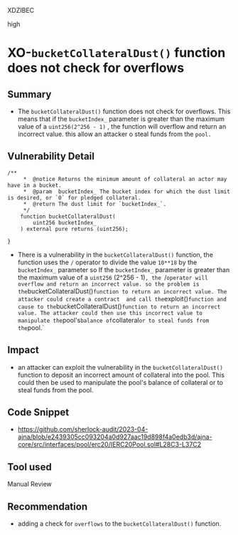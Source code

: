 XDZIBEC

high

# XO-`bucketCollateralDust()` function does not check for overflows

## Summary
- The `bucketCollateralDust()` function does not check for overflows. This means that if the `bucketIndex_` parameter is greater than the maximum value of a `uint256(2^256 - 1)` , the function will overflow and return an incorrect value. this allow an attacker o steal funds from the `pool.`
## Vulnerability Detail
```solidity
/**
     *  @notice Returns the minimum amount of collateral an actor may have in a bucket.
     *  @param  bucketIndex_ The bucket index for which the dust limit is desired, or `0` for pledged collateral.
     *  @return The dust limit for `bucketIndex_`.
     */
    function bucketCollateralDust(
        uint256 bucketIndex_
    ) external pure returns (uint256);

}
```
- There is a vulnerability in the `bucketCollateralDust()` function, the function uses the `/` operator to divide the value `10**18` by the `bucketIndex_` parameter so If the `bucketIndex_` parameter is greater than the maximum value of a `uint256` (2^256 - 1)` , the  `/` operator will overflow and return an incorrect value. so the problem is the `bucketCollateralDust()` function to return an incorrect value. The attacker could create a contract  and call the `exploit()` function and cause to the `bucketCollateralDust()` function to return an incorrect value. The attacker could then use this incorrect value to manipulate the `pool's` balance of `collateral` or to steal funds from the `pool.`
## Impact
-  an attacker can exploit the vulnerability in the `bucketCollateralDust()` function to deposit an incorrect amount of collateral into the pool. This could then be used to manipulate the pool's balance of collateral or to steal funds from the pool.
## Code Snippet
- https://github.com/sherlock-audit/2023-04-ajna/blob/e2439305cc093204a0d927aac19d898f4a0edb3d/ajna-core/src/interfaces/pool/erc20/IERC20Pool.sol#L28C3-L37C2
## Tool used

Manual Review

## Recommendation
-   adding a check for `overflows` to the `bucketCollateralDust()` function.
